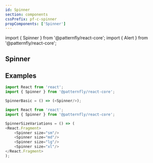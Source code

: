 ```yaml
---
id: Spinner
section: components
cssPrefix: pf-c-spinner
propComponents: ['Spinner']
---
```


import { Spinner } from '@patternfly/react-core';
import { Alert } from '@patternfly/react-core';

## Spinner

## Examples
```js title=Basic
import React from 'react';
import { Spinner } from '@patternfly/react-core';

SpinnerBasic = () => (<Spinner/>);
```

```js title=Size-variations
import React from 'react';
import { Spinner } from '@patternfly/react-core';

SpinnerSizeVariations = () => (
<React.Fragment>
    <Spinner size="sm"/>
    <Spinner size="md"/>
    <Spinner size="lg"/>
    <Spinner size="xl"/>
</React.Fragment>
);
```
